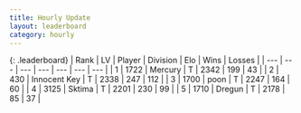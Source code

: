 ```yaml
---
title: Hourly Update
layout: leaderboard
category: hourly
---
```


{: .leaderboard}
| Rank | LV | Player | Division | Elo | Wins | Losses |
| --- | --- | --- | --- | --- | --- | --- |
| <span data-change="1">1</span> | 1722 | <span title="ID: 692745">Mercury</span> | T | <span data-change="9">2342</span> | <span data-change="3">199</span> | <span data-change="0">43</span> |
| <span data-change="-1">2</span> | 430 | <span title="ID: 773025">Innocent Key</span> | T | <span data-change="0">2338</span> | <span data-change="0">247</span> | <span data-change="0">112</span> |
| <span data-change="0">3</span> | 1700 | <span title="ID: 540690">poon</span> | T | <span data-change="0">2247</span> | <span data-change="0">164</span> | <span data-change="0">60</span> |
| <span data-change="0">4</span> | 3125 | <span title="ID: 353063">Sktima</span> | T | <span data-change="-3">2201</span> | <span data-change="2">230</span> | <span data-change="1">99</span> |
| <span data-change="0">5</span> | 1710 | <span title="ID: 337810">Dregun</span> | T | <span data-change="0">2178</span> | <span data-change="0">85</span> | <span data-change="0">37</span> |